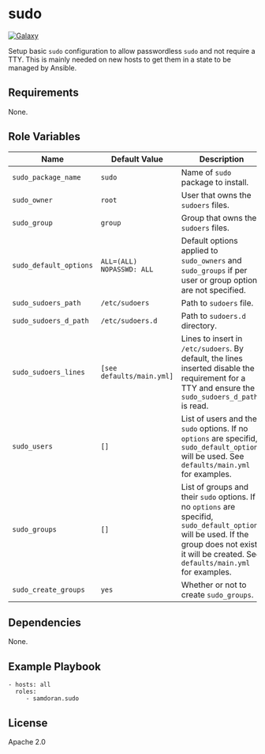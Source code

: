 sudo
=========
[![Galaxy](https://img.shields.io/badge/galaxy-samdoran.sudo-blue.svg?style=flat)](https://galaxy.ansible.com/samdoran/sudo)

Setup basic `sudo` configuration to allow passwordless `sudo` and not require a TTY. This is mainly needed on new hosts to get them in a state to be managed by Ansible.

Requirements
------------

None.

Role Variables
--------------

| Name              | Default Value       | Description          |
|-------------------|---------------------|----------------------|
| `sudo_package_name` | `sudo` | Name of `sudo` package to install.  |
| `sudo_owner` | `root` | User that owns the `sudoers` files. |
| `sudo_group` | `group` | Group that owns the `sudoers` files. |
| `sudo_default_options` | `ALL=(ALL) NOPASSWD: ALL` | Default options applied to `sudo_owners` and `sudo_groups` if per user or group options are not specified.|
| `sudo_sudoers_path` | `/etc/sudoers` | Path to `sudoers` file.  |
| `sudo_sudoers_d_path` | `/etc/sudoers.d` | Path to `sudoers.d` directory. |
| `sudo_sudoers_lines` | `[see defaults/main.yml]` | Lines to insert in `/etc/sudoers`. By default, the lines inserted disable the requirement for a TTY and ensure the `sudo_sudoers_d_path` is read. |
| `sudo_users` | `[]` | List of users and their `sudo` options. If no `options` are specifid, `sudo_default_options` will be used. See `defaults/main.yml` for examples. |
| `sudo_groups` | `[]` | List of groups and their `sudo` options. If no `options` are specifid, `sudo_default_options` will be used. If the group does not exist, it will be created. See ` defaults/main.yml` for examples. |
| `sudo_create_groups` | `yes` | Whether or not to create `sudo_groups`. |


Dependencies
------------

None.

Example Playbook
----------------

    - hosts: all
      roles:
         - samdoran.sudo

License
-------

Apache 2.0
